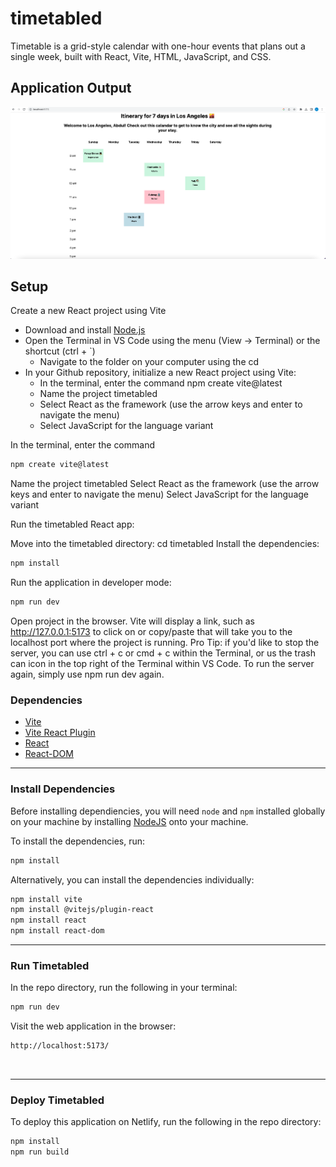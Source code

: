 # timetabled

Timetable is a grid-style calendar with one-hour events that plans out a single week, built with React, Vite, HTML, JavaScript, and CSS. 



## Application Output

![screenshot of completed project](Timetable.png)

## Setup
Create a new React project using Vite
   - Download and install [Node.js](https://nodejs.org/en/download/)
   - Open the Terminal in VS Code using the menu (View -> Terminal) or the shortcut (ctrl + `)
       - Navigate to the folder on your computer using the cd
   - In your Github repository, initialize a new React project using Vite:
       - In the terminal, enter the command npm create vite@latest
       - Name the project timetabled
       - Select React as the framework (use the arrow keys and enter to navigate the menu)
       - Select JavaScript for the language variant
       
In the terminal, enter the command 
```sh
npm create vite@latest
```
Name the project timetabled
Select React as the framework (use the arrow keys and enter to navigate the menu)
Select JavaScript for the language variant

Run the timetabled React app:

Move into the timetabled directory: cd timetabled
Install the dependencies: 
```sh
npm install
```
Run the application in developer mode: 
```sh
npm run dev
```
Open project in the browser. Vite will display a link, such as http://127.0.0.1:5173 to click on or copy/paste that will take you to the localhost port where the project is running.
Pro Tip: if you'd like to stop the server, you can use ctrl + c or cmd + c within the Terminal, or us the trash can icon in the top right of the Terminal within VS Code. To run the server again, simply use npm run dev again.

### Dependencies

* [Vite](https://www.npmjs.com/package/vite)
* [Vite React Plugin](https://www.npmjs.com/package/@vitejs/plugin-react)
* [React](https://www.npmjs.com/package/react)
* [React-DOM](https://www.npmjs.com/package/react-dom)

---

### Install Dependencies

Before installing dependiencies, you will need `node` and `npm` installed globally on your machine by installing  [NodeJS](https://nodejs.org/en/download/) onto your machine.

To install the dependencies, run:

```sh
npm install
```

Alternatively, you can install the dependencies individually:

```sh
npm install vite
npm install @vitejs/plugin-react
npm install react
npm install react-dom
```

---

### Run Timetabled

In the repo directory, run the following in your terminal:

```sh
npm run dev

```

Visit the web application in the browser:

```html
http://localhost:5173/
```

<br/>

---

### Deploy Timetabled

To deploy this application on Netlify, run the following in the repo directory:

```sh
npm install
npm run build

